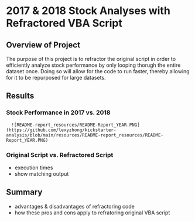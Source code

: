 # 2017 & 2018 Stock Analyses with Refractored VBA Script
## Overview of Project
The purpose of this project is to refractor the original script in order to efficiently analyze stock performance by only looping thorugh the entire dataset once. Doing so will allow for the code to run faster, thereby allowing for it to be repurposed for large datasets. 

## Results
### Stock Performance in 2017 vs. 2018

      ![README-report_resources/README-Report_YEAR.PNG](https://github.com/lexyzhong/kickstarter-analysis/blob/main/resources/README-report_resources/README-Report_YEAR.PNG)

### Original Script vs. Refractored Script
- execution times
- show matching output

## Summary
- advantages & disadvantages of refractoring code
- how these pros and cons apply to refratoring original VBA script
